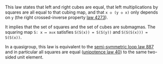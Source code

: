 This law states that left and right cubes are equal, that left multiplications by squares are all equal to that cubing map, and that `x ◇ (y ◇ x)` only depends on `y` (the right crossed-inverse property [law 4273](https://teorth.github.io/equational_theories/implications/?4273)).

It implies that the set of squares and the set of cubes are submagmas.  The squaring map `S: x ↦ x◇x` satisfies `S(S(x)) = S(S(y))` and `S(S(S(x))) = S(S(x))`.

In a quasigroup, this law is equivalent to the [semi-symmetric loop law 887](https://teorth.github.io/equational_theories/implications/?887) and in particular all squares are equal ([unipotence law 40](https://teorth.github.io/equational_theories/implications/?40)) to the same two-sided unit element.
